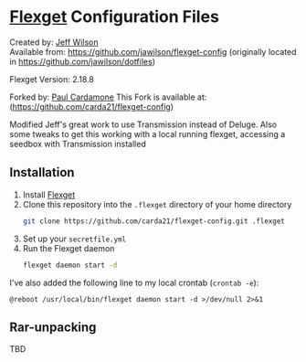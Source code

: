 # [Flexget](http://www.flexget.com) Configuration Files

Created by: [Jeff Wilson](mailto:jeff@jeffalwilson.com)  
Available from: https://github.com/jawilson/flexget-config (originally located in https://github.com/jawilson/dotfiles)

Flexget Version: 2.18.8

Forked by: [Paul Cardamone](mailto:paul.cardamone@gmail.com)
This Fork is available at: (https://github.com/carda21/flexget-config)

Modified Jeff's great work to use Transmission instead of Deluge.  Also some tweaks to get this working with a local running flexget, accessing a seedbox with Transmission installed

## Installation
1. Install [Flexget](http://www.flexget.com)
1. Clone this repository into the `.flexget` directory of your home directory
    ```bash
    git clone https://github.com/carda21/flexget-config.git .flexget
    ```
1. Set up your `secretfile.yml`
1. Run the Flexget daemon
    ```bash
    flexget daemon start -d
    ```

I've also added the following line to my local crontab (`crontab -e`):
```
@reboot /usr/local/bin/flexget daemon start -d >/dev/null 2>&1
```

## Rar-unpacking

TBD
